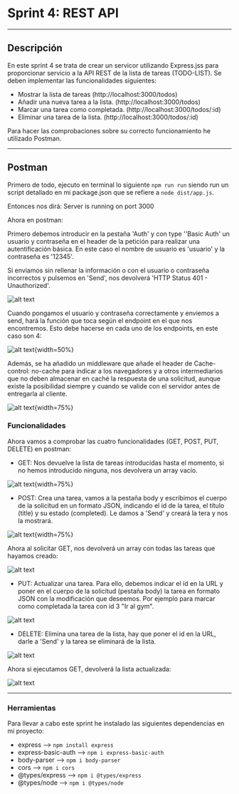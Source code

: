 # Sprint 4: REST API
---
## Descripción

En este sprint 4 se trata de crear un servicor utilizando Express.jss para proporcionar servicio a la API REST de la lista de tareas (TODO-LIST). Se deben implementar las funcionalidades siguientes:

- Mostrar la lista de tareas (http://localhost:3000/todos)
- Añadir una nueva tarea a la lista. (http://localhost:3000/todos)
- Marcar una tarea como completada. (http://localhost:3000/todos/:id)
- Eliminar una tarea de la lista. (http://localhost:3000/todos/:id)

Para hacer las comprobaciones sobre su correcto funcionamiento he utilizado Postman.

---
## Postman

Primero de todo, ejecuto en terminal lo siguiente `npm run run` siendo run un script detallado en mi package.json que se refiere a `node dist/app.js`.

Entonces nos dirá: Server is running on port 3000

Ahora en postman:

Primero debemos introducir en la pestaña 'Auth' y con type ''Basic Auth' un usuario y contraseña en el header de la petición para realizar una autentificación básica. En este caso el nombre de usuario es 'usuario' y la contraseña es '12345'.

Si enviamos sin rellenar la información o con el usuario o contraseña incorrectos y pulsemos en 'Send', nos devolverá 'HTTP Status 401 - Unauthorized'.

![alt text](capturas\autentificacion-status.png)

Cuando pongamos el usuario y contraseña correctamente y enviemos a send, hará la función que toca según el endpoint en el que nos encontremos. Esto debe hacerse en cada uno de los endpoints, en este caso son 4:

![alt text](capturas\endpoints.png){width=50%}

Además, se ha añadido un middleware que añade el header de Cache-control: no-cache para indicar a los navegadores y a otros intermediarios que no deben almacenar en caché la respuesta de una solicitud, aunque existe la posibilidad siempre y cuando se valide con el servidor antes de entregarla al cliente.

![alt text](capturas\cache-control.png){width=75%}

### Funcionalidades

Ahora vamos a comprobar las cuatro funcionalidades (GET, POST, PUT, DELETE) en postman:

- GET: Nos devuelve la lista de tareas introducidas hasta el momento, si no hemos introducido ninguna, nos devolvera un array vacío.

![alt text](capturas\get-vacio.png){width=75%}

- POST: Crea una tarea, vamos a la pestaña body y escribimos el cuerpo de la solicitud en un formato JSON, indicando el id de la tarea, el título (title) y su estado (completed). Le damos a 'Send' y creará la tera y nos la mostrará.

![alt text](capturas\post-tarea-creada.png){width=75%}

Ahora al solicitar GET, nos devolverá un array con todas las tareas que hayamos creado:

![alt text](capturas\get-tareas-creadas.png)

- PUT: Actualizar una tarea. Para ello, debemos indicar el id en la URL y poner en el cuerpo de la solicitud (pestaña body) la tarea en formato JSON con la modificación que deseemos. Por ejemplo para marcar como completada la tarea con id 3 "Ir al gym".

![alt text](capturas\put-completada.png)

- DELETE: Elimina una tarea de la lista, hay que poner el id en la URL, darle a 'Send' y la tarea se eliminará de la lista.

![alt text](capturas\delete.png)

Ahora si ejecutamos GET, devolverá la lista actualizada:

![alt text](capturas\get-actualizado.png)

---

### Herramientas

Para llevar a cabo este sprint he instalado las siguientes dependencias en mi proyecto:

- express --> `npm install express`
- express-basic-auth --> `npm i express-basic-auth`
- body-parser --> `npm i body-parser`
- cors --> `npm i cors`
- @types/express --> `npm i @types/express`
- @types/node --> `npm i @types/node`